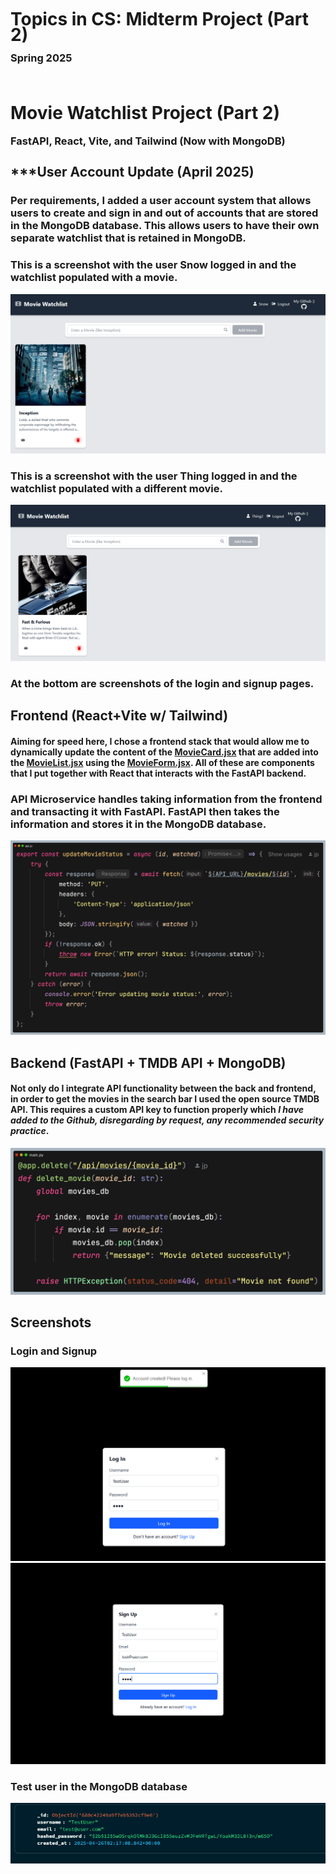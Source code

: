 <h1 style="line-height: 90%;">Topics in CS: Midterm Project (Part 2) </h1>
<h3 style="line-height: 10%;"> Spring 2025 </h3>
<br>
<h1 style="line-height: 100%;"> Movie Watchlist Project (Part 2) </h1>
<h3 style="line-height: 100%;"> FastAPI, React, Vite, and Tailwind (Now with MongoDB)</h3>

## ***User Account Update (April 2025)
### Per requirements, I added a user account system that allows users to create and sign in and out of accounts that are stored in the MongoDB database. This allows users to have their own separate watchlist that is retained in MongoDB.
### This is a screenshot with the user Snow logged in and the watchlist populated with a movie.
![listwithsnow.PNG](screenshots/listwithsnow.PNG)

### This is a screenshot with the user Thing logged in and the watchlist populated with a different movie.
![listwiththing.PNG](screenshots/listwiththing.PNG)
### At the bottom are screenshots of the login and signup pages.

## Frontend (React+Vite w/ Tailwind)
#### Aiming for speed here, I chose a frontend stack that would allow me to dynamically update the content of the [MovieCard.jsx](src/components/MovieCard.jsx) that are added into the [MovieList.jsx](src/components/MovieList.jsx) using the [MovieForm.jsx](src/components/MovieForm.jsx). All of these are components that I put together with React that interacts with the FastAPI backend.

### API Microservice handles taking information from the frontend and transacting it with FastAPI. FastAPI then takes the information and stores it in the MongoDB database.
![updateAPI.png](screenshots/updateAPI.png)

## Backend (FastAPI + TMDB API + MongoDB)
#### Not only do I integrate API functionality between the back and frontend, in order to get the movies in the search bar I used the open source TMDB API. This requires a custom API key to function properly which *I have added to the Github, disregarding by request, any recommended security practice*. 
![FastAPI.png](screenshots/FastAPI.png)

## Screenshots
### Login and Signup 
![signin.PNG](screenshots/signin.PNG)
![signup.PNG](screenshots/signup.PNG)
### Test user in the MongoDB database
![testuser.PNG](screenshots/testuser.PNG)